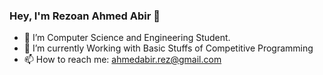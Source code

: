 ### Hey, I'm Rezoan Ahmed Abir 👋


- 🔭 I’m Computer Science and Engineering Student.
- 🌱 I’m currently Working with Basic Stuffs of Competitive Programming
- 📫 How to reach me: ahmedabir.rez@gmail.com
<!-- CURRENTLY UNAVAILABLE
- 👯 I’m looking to collaborate on ...
- 🤔 I’m looking for help with ...
- 💬 Ask me about ...
- 😄 Pronouns: ...
- ⚡ Fun fact: ...
-->
